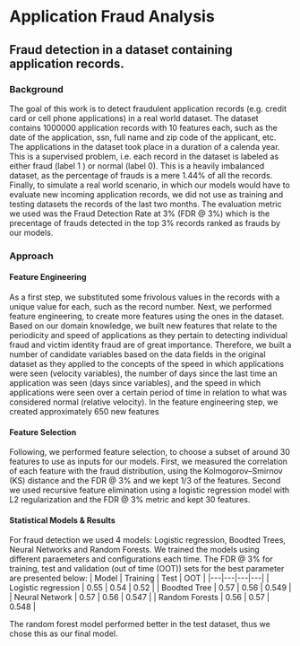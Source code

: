 # Application Fraud Analysis
## Fraud detection in a dataset containing application records.
### Background
The goal of this work is to detect fraudulent application records (e.g. credit card or cell phone applications) in a real world dataset. The dataset contains 1000000 application records with 10 features each, such as the date of the application, ssn, full name and zip code of the applicant, etc. The applications in the dataset took place in a duration of a calenda year. This is a supervised problem, i.e. each record in the dataset is labeled as either fraud (label 1 ) or normal (label 0). This is a heavily imbalanced dataset, as the percentage of frauds is a mere 1.44% of all the records. Finally, to simulate a real world scenario, in which our models would have to evaluate new incoming application records, we did not use as training and testing datasets the records of the last two months. The evaluation metric we used was the Fraud Detection Rate at 3% (FDR @ 3%) which is the precentage of frauds detected in the top 3% records ranked as frauds by our models. 
### Approach
#### Feature Engineering
As a first step, we substituted some frivolous values in the records with a unique value for each, such as the record number. Next, we performed feature engineering, to create more features using the ones in the dataset. Based on our domain knowledge, we built new features that relate to the periodicity and speed of applications as they pertain to detecting individual fraud and victim identity fraud are of great importance. Therefore, we built a number of candidate variables based on the data fields in the original dataset as they applied to the concepts of the speed in which applications were seen (velocity variables), the number of days since the last time an application was seen (days since variables), and the speed in which applications were seen over a certain period of time in relation to what was considered normal (relative velocity). In the feature engineering step, we created approximately 650 new features
#### Feature Selection
Following, we performed feature selection, to choose a subset of around 30 features to use as inputs for our models. First, we measured the correlation of each feature with the fraud distribution, using the Kolmogorov–Smirnov (KS) distance and the FDR @ 3% and we kept 1/3 of the features. Second we used recursive feature elimination using a logistic regression model with L2 regularization and the FDR @ 3% metric and kept 30 features.
#### Statistical Models & Results
For fraud detection we used 4 models: Logistic regression, Boodted Trees, Neural Networks and Random Forests. We trained the models using different paraemeters and configurations each time. The FDR @ 3% for training, test and validation (out of time (OOT)) sets for the best parameter are presented below: 
| Model | Training | Test | OOT |
|---|---|---|---|
| Logistic regression | 0.55 | 0.54 | 0.52 |
| Boodted Tree | 0.57 | 0.56 | 0.549 |
| Neural Network | 0.57 | 0.56 | 0.547 |
| Random Forests | 0.56 | 0.57 | 0.548 |

The random forest model performed better in the test dataset, thus we chose this as our final model. 
